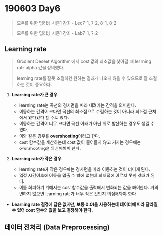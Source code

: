 # 190603 Day6

> 모두를 위한 딥러닝 시즌1 강좌 - Lec7-1, 7-2, 8-1, 8-2
>
> 모두를 위한 딥러닝 시즌1 강좌 - Lab7-1, 7-2



## Learning rate

> Gradient Desent Algorithm 에서 cost 값의 최소값을 찾아갈 때 learning rate alpha 값을 정의했다.
>
> learning rate를 잘못 조절하면 원하는 결과가 나오지 않을 수 있으므로 잘 조절하는 것이 중요하다.



1. **Learning rate가 큰 경우**
   * learning rate는 곡선의 경사면을 따라 내려가는 간격을 의미한다.
   * 이동하는 간격이 크다면 곡선의 최소점으로 수렴하는 것이 아니라 최소점 근처에서 왔다갔다 할 수도 있다.
   * 이동하는 간격이 너무 크다면 곡선 아래가 아닌 위로 발산하는 경우도 생길 수 있다.
   * 이와 같은 경우를 **overshooting**이라고 한다.
   * cost 함수값을 계산하는데 cost 값이 줄어들지 않고 커지는 경우에는 overshooting을 의심해봐야 한다.



2. **Learning rate가 작은 경우**
   * learning rate가 작은 경우에는 경사면을 따라 이동하는 것이 더디게 된다.
   * 일정 시간이후에 이동을 멈출 수 밖에 없는데 최저점에 이르지 못한 상태가 된다.
   * 이를 회피하기 위해서는 cost 함수값을 출력해서 변화되는 값을 봐야한다. 거의 변하지 않으면 learning rate가 너무 작은 것인지 의심해봐야 한다



* **Learning rate 결정에 답은 없지만, 보통 0.01을 사용하는데 데이터에 따라 달라질 수 있어 cost 함수의 값을 보고 결정해야 한다.**



## 데이터 전처리 (Data Preprocessing)

